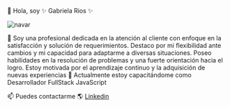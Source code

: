 👋 Hola, soy ✨ Gabriela Rios ✨

![navar](https://github.com/user-attachments/assets/262b527f-94be-424b-ad1e-b6039514f9e0)

👀 Soy una profesional dedicada en la atención al cliente con enfoque en la satisfacción y solución de requerimientos. Destaco por mi flexibilidad ante cambios y mi capacidad para adaptarme a diversas situaciones. Poseo habilidades en la resolución de problemas y una fuerte orientación hacia el logro. Estoy motivada por el aprendizaje continuo y la adquisición de nuevas experiencias
🌱 Actualmente estoy capacitándome como Desarrollador FullStack JavaScript

📫 Puedes contactarme 🌎
  [Linkedin](https://www.linkedin.com/in/gabriela-rios-p/)
  

<!---
GabrielaRiosP/GabrielaRiosP is a ✨ special ✨ repository because its `README.md` (this file) appears on your GitHub profile.
You can click the Preview link to take a look at your changes.
--->

